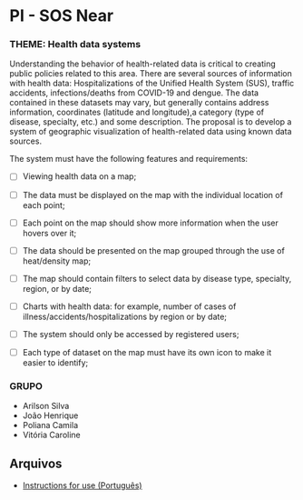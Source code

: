 # PI - SOS Near

### THEME: Health data systems

Understanding the behavior of health-related data is critical to creating public policies related to this area. There are several sources of information with health data: Hospitalizations of the Unified Health System (SUS), traffic accidents, infections/deaths from COVID-19 and dengue. The data contained in these datasets may vary, but generally contains address information, coordinates (latitude and longitude),a category (type of disease, specialty, etc.) and some description.
The proposal is to develop a system of geographic visualization of health-related data using known data sources.

The system must have the following features and requirements:

- [ ] Viewing health data on a map;

- [ ] The data must be displayed on the map with the individual location of each point;

- [ ] Each point on the map should show more information when the user hovers over it;

- [ ] The data should be presented on the map grouped through the use of heat/density map;

- [ ] The map should contain filters to select data by disease type, specialty, region, or by date;

- [ ] Charts with health data: for example, number of cases of illness/accidents/hospitalizations by region or by date;

- [ ] The system should only be accessed by registered users;

- [ ] Each type of dataset on the map must have its own icon to make it easier to identify;

### GRUPO
- Arilson Silva
- João Henrique
- Poliana Camila
- Vitória Caroline

## Arquivos
- [Instructions for use (Português)](https://github.com/ArilsonFJS/SOSNear/blob/master/Instru%C3%A7%C3%B5es.pdf)



